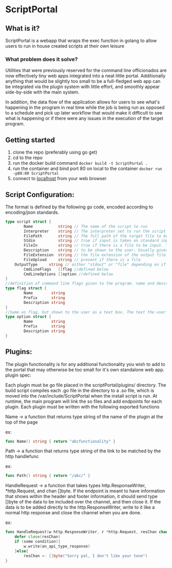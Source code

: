 # ScriptPortal

## What is it?
ScriptPortal is a webapp that wraps the exec function in golang to allow users to run in house created scripts at their own leisure

### What problem does it solve?
Utilities that were previously reserved for the command line officionados are now effectively tiny web apps integrated into a neat little portal. Additionally anything that would be slightly too small to be a full-fledged web app can be integrated via the plugin system with little effort, and smoothly appear side-by-side with the main system.  

In addition, the data flow of the application allows for users to see what's happening in the program in real time while the job is being run as opposed to a schedule and pick up later workflow that would make it difficult to see what is happening or if there were any issues in the execution of the target program. 

## Getting started
1. clone the repo (preferably using go get)
2. cd to the repo
3. run the docker build command ```docker build -t ScriptPortal .```
4. run the container and bind port 80 on local to the container ```docker run -p80:80 ScriptPortal```
5. connect to [localhost](http://localhost) from your web browser

## Script Configuration:
The format is defined by the following go code, encoded according to encoding/json standards. 
```go
type script struct {
        Name           string // The name of the script to run
        Interpreter    string // The interpreter set to run the script (optional if calling a binary file)
        FilePath       string // The full path of the target file to be run
        Stdin          string // true if input is taken on standard input. This will be accessed by the user as a text input box on the webpage for that script
        FileIn         string // true if there is a file to be input. The script must accept a -f flag followed by the path of the file to be input for FileIn to work properly. The name of the file uploaded will be changed to a randomly generated one and passed via -f argument to your script
        Description    string // to be shown to the user. Usually gives a short explanation of the inputs and outputs and why you may wish to run the script
        FileExtension  string // the file extension of the output file. There to set the mime type of the response. 
        FileUpload     string // present if there is a file 
	OutputType     string // either "stdout" or "file" depending on if the program writes to standard output(prefered) or in a file format that cannot be expressed via stdout
        CmdLineFlags   []flag //defined below
        CmdLineOptions []option //defined below
}
//definition of command line flags given to the program. name and description are shown to the user as well as a checkbox to indicate wether the option is there or not. prefix is the flag (including the dash) that is handed to the program as an argument
type flag struct {
        Name        string
        Prefix      string
        Description string
}
//Same as flag, but shown to the user as a text box. The text the user puts in is the next argument after the prefix argument when passed to the target script.
type option struct {
        Name        string
        Prefix      string
        Description string
}

```

## Plugins:
The plugin functionality is for any additional functionality you wish to add to the portal that may otherwise be too small for it's own standalone web app.
plugin spec:

Each plugin must be go file placed in the scriptPortal/plugins/ directory. The build script compiles each .go file in the directory to a .so file, which is moved into the /var/include/ScriptPortal when the install script is run. At runtime, the main program will link the so files and add endpoints for each plugin. Each plugin must be written with the following exported functions

Name -> a function that returns type string of the name of the plugin at the top of the page

ex: 
```go
func Name() string { return "abcfunctionality" }
```
Path -> a function that returns type string of the link to be matched by the http handlefunc

ex: 
```go	
func Path() string { return "/abc/" }
```
	
HandleRequest -> a function that takes types http.ResponseWriter, *http.Request, and chan []byte. If the endpoint is meant to have information that shows within the header and footer information, it should send type []byte of the data to be included over the channel, and then close it. If the data is to be added directly to the http.ResponseWriter, write to it like a normal http response and close the channel when you are done.

ex: 
```go
func HandleRequest(w http.ResponseWriter, r *http.Request, resChan chan []byte) {
	defer close(resChan)
	if (some condition){
		w.write(an_api_type_response)
	}else{
		resChan <- []byte("Sorry pal, I don't like your tone")
}
```
